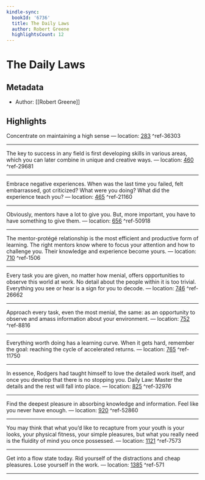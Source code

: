 ```yaml
---
kindle-sync:
  bookId: '6736'
  title: The Daily Laws
  author: Robert Greene
  highlightsCount: 12
---
```

# The Daily Laws
## Metadata
* Author: [[Robert Greene]]

## Highlights
Concentrate on maintaining a high sense — location: [283]() ^ref-36303

---
The key to success in any field is first developing skills in various areas, which you can later combine in unique and creative ways. — location: [460]() ^ref-29681

---
Embrace negative experiences. When was the last time you failed, felt embarrassed, got criticized? What were you doing? What did the experience teach you? — location: [465]() ^ref-21160

---
Obviously, mentors have a lot to give you. But, more important, you have to have something to give them. — location: [656]() ^ref-50918

---
The mentor-protégé relationship is the most efficient and productive form of learning. The right mentors know where to focus your attention and how to challenge you. Their knowledge and experience become yours. — location: [710]() ^ref-1506

---
Every task you are given, no matter how menial, offers opportunities to observe this world at work. No detail about the people within it is too trivial. Everything you see or hear is a sign for you to decode. — location: [746]() ^ref-26662

---
Approach every task, even the most menial, the same: as an opportunity to observe and amass information about your environment. — location: [752]() ^ref-8816

---
Everything worth doing has a learning curve. When it gets hard, remember the goal: reaching the cycle of accelerated returns. — location: [765]() ^ref-11750

---
In essence, Rodgers had taught himself to love the detailed work itself, and once you develop that there is no stopping you. Daily Law: Master the details and the rest will fall into place. — location: [825]() ^ref-32976

---

Find the deepest pleasure in absorbing knowledge and information. Feel like you never have enough. — location: [920]() ^ref-52860

---
You may think that what you’d like to recapture from your youth is your looks, your physical fitness, your simple pleasures, but what you really need is the fluidity of mind you once possessed. — location: [1121]() ^ref-7573

---

Get into a flow state today. Rid yourself of the distractions and cheap pleasures. Lose yourself in the work. — location: [1385]() ^ref-571

---
